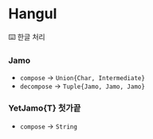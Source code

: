# Hangul

⌨️  한글 처리

### Jamo
 * `compose` -> `Union{Char, Intermediate}`
 * `decompose` -> `Tuple{Jamo, Jamo, Jamo}`

### YetJamo{T} 첫가끝
 * `compose` -> `String`
